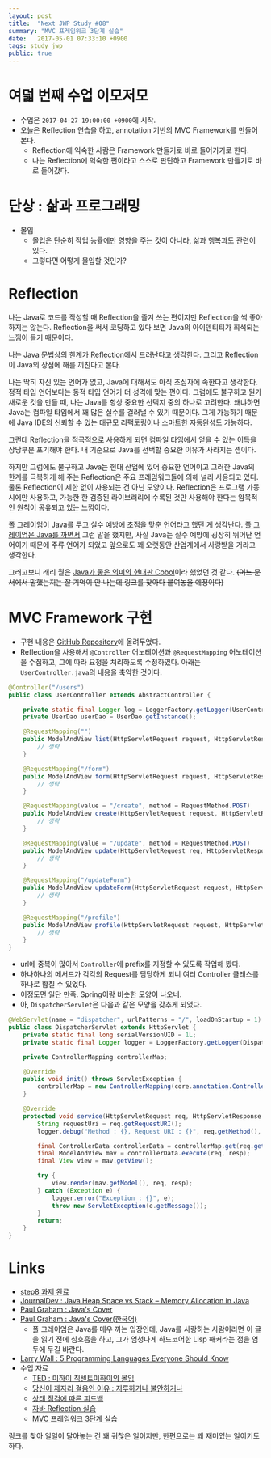 ```yaml
---
layout: post
title:  "Next JWP Study #08"
summary: "MVC 프레임워크 3단계 실습"
date:   2017-05-01 07:33:10 +0900
tags: study jwp
public: true
---
```


# 여덟 번째 수업 이모저모

* 수업은 `2017-04-27 19:00:00 +0900`에 시작.
* 오늘은 Reflection 연습을 하고, annotation 기반의 MVC Framework를 만들어 본다.
    * Reflection에 익숙한 사람은 Framework 만들기로 바로 들어가기로 한다.
    * 나는 Reflection에 익숙한 편이라고 스스로 판단하고 Framework 만들기로 바로 들어갔다.

# 단상 : 삶과 프로그래밍

* 몰입
    * 몰입은 단순히 작업 능률에만 영향을 주는 것이 아니라, 삶과 행복과도 관련이 있다.
    * 그렇다면 어떻게 몰입할 것인가?

# Reflection

나는 Java로 코드를 작성할 때 Reflection을 즐겨 쓰는 편이지만 Reflection을 썩 좋아하지는 않는다.
Reflection을 써서 코딩하고 있다 보면 Java의 아이덴티티가 희석되는 느낌이 들기 때문이다.

나는 Java 문법상의 한계가 Reflection에서 드러난다고 생각한다.
그리고 Reflection이 Java의 장점에 해를 끼친다고 본다.

나는 딱히 자신 있는 언어가 없고, Java에 대해서도 아직 초심자에 속한다고 생각한다.
정적 타입 언어보다는 동적 타입 언어가 더 성격에 맞는 편이다.
그럼에도 불구하고 뭔가 새로운 것을 만들 때, 나는 Java를 항상 중요한 선택지 중의 하나로 고려한다.
왜냐하면 Java는 컴파일 타임에서 꽤 많은 실수를 걸러낼 수 있기 때문이다.
그게 가능하기 때문에 Java IDE의 신뢰할 수 있는 대규모 리팩토링이나 스마트한 자동완성도 가능하다.

그런데 Reflection을 적극적으로 사용하게 되면 컴파일 타임에서 얻을 수 있는 이득을 상당부분 포기해야 한다.
내 기준으로 Java를 선택할 중요한 이유가 사라지는 셈이다.

하지만 그럼에도 불구하고 Java는 현대 산업에 있어 중요한 언어이고
그러한 Java의 한계를 극복하게 해 주는 Reflection은 주요 프레임워크들에 의해 널리 사용되고 있다.
물론 Reflection이 제한 없이 사용되는 건 아닌 모양이다.
Reflection은 프로그램 가동시에만 사용하고, 가능한 한 검증된 라이브러리에 수록된 것만 사용해야 한다는
암묵적인 원칙이 공유되고 있는 느낌이다.

폴 그레이엄이 Java를 두고 실수 예방에 초점을 맞춘 언어라고 했던 게 생각난다.
[폴 그레이엄은 Java를 까면서](http://paulgraham.com/javacover.html) 그런 말을 했지만,
사실 Java는 실수 예방에 굉장히 뛰어난 언어이기 때문에 주류 언어가 되었고
앞으로도 꽤 오랫동안 산업계에서 사랑받을 거라고 생각한다.

그러고보니 래리 월은 [Java가 좋은 의미의 현대판 Cobol](https://youtu.be/LR8fQiskYII?t=1m39s)이라 했었던 것 같다.
~~(어느 문서에서 말했는지는 잘 기억이 안 나는데 링크를 찾아다 붙여놓을 예정이다)~~

# MVC Framework 구현

* 구현 내용은 [GitHub Repository](https://github.com/johngrib/jwp-basic/tree/step8-johngrib)에 올려두었다.
* Reflection을 사용해서 `@Controller` 어노테이션과 `@RequestMapping` 어노테이션을 수집하고, 그에 따라 요청을 처리하도록 수정하였다. 아래는 `UserController.java`의 내용을 축약한 것이다.

```java
@Controller("/users")
public class UserController extends AbstractController {

    private static final Logger log = LoggerFactory.getLogger(UserController.class);
    private UserDao userDao = UserDao.getInstance();

    @RequestMapping("")
    public ModelAndView list(HttpServletRequest request, HttpServletResponse response) throws Exception {
        // 생략
    }

    @RequestMapping("/form")
    public ModelAndView form(HttpServletRequest request, HttpServletResponse response) throws Exception {
        // 생략
    }

    @RequestMapping(value = "/create", method = RequestMethod.POST)
    public ModelAndView create(HttpServletRequest request, HttpServletResponse response) throws Exception {
        // 생략
    }

    @RequestMapping(value = "/update", method = RequestMethod.POST)
    public ModelAndView update(HttpServletRequest req, HttpServletResponse response) throws Exception {
        // 생략
    }

    @RequestMapping("/updateForm")
    public ModelAndView updateForm(HttpServletRequest request, HttpServletResponse response) throws Exception {
        // 생략
    }

    @RequestMapping("/profile")
    public ModelAndView profile(HttpServletRequest request, HttpServletResponse response) throws Exception {
        // 생략
    }
}
```

* url에 중복이 많아서 `Controller`에 prefix를 지정할 수 있도록 작업해 봤다.
* 하나하나의 메서드가 각각의 Request를 담당하게 되니 여러 Controller 클래스를 하나로 합칠 수 있었다.
* 이정도면 일단 만족. Spring이랑 비슷한 모양이 나오네.
* 아, `DispatcherServlet`은 다음과 같은 모양을 갖추게 되었다.

```java
@WebServlet(name = "dispatcher", urlPatterns = "/", loadOnStartup = 1)
public class DispatcherServlet extends HttpServlet {
    private static final long serialVersionUID = 1L;
    private static final Logger logger = LoggerFactory.getLogger(DispatcherServlet.class);

    private ControllerMapping controllerMap;

    @Override
    public void init() throws ServletException {
        controllerMap = new ControllerMapping(core.annotation.Controller.class, "next.controller");
    }

    @Override
    protected void service(HttpServletRequest req, HttpServletResponse resp) throws ServletException, IOException {
        String requestUri = req.getRequestURI();
        logger.debug("Method : {}, Request URI : {}", req.getMethod(), requestUri);

        final ControllerData controllerData = controllerMap.get(req.getMethod(), req.getRequestURI());
        final ModelAndView mav = controllerData.execute(req, resp);
        final View view = mav.getView();

        try {
            view.render(mav.getModel(), req, resp);
        } catch (Exception e) {
            logger.error("Exception : {}", e);
            throw new ServletException(e.getMessage());
        }
        return;
    }
}
```


# Links

* [step8 과제 완료](https://github.com/johngrib/jwp-basic/tree/step8-johngrib)
* [JournalDev : Java Heap Space vs Stack – Memory Allocation in Java](http://www.journaldev.com/4098/java-heap-space-vs-stack-memory)
* [Paul Graham : Java's Cover](http://paulgraham.com/javacover.html)
* [Paul Graham : Java's Cover(한국어)](http://blog.fupfin.com/?p=102)
    * 폴 그레이엄은 Java를 매우 까는 입장인데, Java를 사랑하는 사람이라면 이 글을 읽기 전에 심호흡을 하고, 그가 엄청나게 하드코어한 Lisp 해커라는 점을 염두에 두길 바란다.
* [Larry Wall : 5 Programming Languages Everyone Should Know](https://youtu.be/LR8fQiskYII?t=1m39s)
* 수업 자료
    * [TED : 미하이 칙센트미하이의 몰입](https://www.ted.com/talks/mihaly_csikszentmihalyi_on_flow?language=ko#t-1033416)
    * [당신이 제자리 걸음인 이유 : 지루하거나 불안하거나](http://egloos.zum.com/agile/v/5749946)
    * [상태 점검에 따른 피드백](https://nextstep.camp/courses/-KgDNT4rfavb_BzYLBXr/-Kf9lXoEYVTp6w6Nkl3t/lessons/-Kh_ghT2zXD6EMC6Ix5e)
    * [자바 Reflection 실습](https://nextstep.camp/courses/-KgDNT4rfavb_BzYLBXr/-Kf9leY0VnZi2akOLdkW/lessons/-Khyfd6JtntTR9BwsGVR)
    * [MVC 프레임워크 3단계 실습](https://nextstep.camp/courses/-KgDNT4rfavb_BzYLBXr/-Kf9leY0VnZi2akOLdkW/lessons/-KhyffvIV_kFgKjRrGOi)

링크를 찾아 일일이 달아놓는 건 꽤 귀찮은 일이지만, 한편으로는 꽤 재미있는 일이기도 하다.
